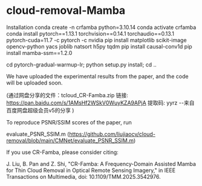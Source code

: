 # cloud-removal-Mamba
Installation
conda create -n crfamba python=3.10.14
conda activate crfamba
conda install pytorch==1.13.1 torchvision==0.14.1 torchaudio==0.13.1 pytorch-cuda=11.7 -c pytorch -c nvidia
pip install matplotlib scikit-image opencv-python yacs joblib natsort h5py tqdm
pip install causal-conv1d
pip install mamba-ssm==1.2.0

cd pytorch-gradual-warmup-lr; python setup.py install; cd ..

We have uploaded the experimental results from the paper, and the code will be uploaded soon.

 (通过网盘分享的文件：tcloud_CR-Famba.zip 链接: https://pan.baidu.com/s/1AMsHf2WSkV0WuyKZA9APjA 提取码: yyrz 
--来自百度网盘超级会员v5的分享 )

To reproduce PSNR/SSIM scores of the paper, run

evaluate_PSNR_SSIM.m (https://github.com/liujiaocv/cloud-removal/blob/main/CMNet/evaluate_PSNR_SSIM.m)

If you use CR-Famba, please consider citing:

J. Liu, B. Pan and Z. Shi, "CR-Famba: A Frequency-Domain Assisted Mamba for Thin Cloud Removal in Optical Remote Sensing Imagery," in IEEE Transactions on Multimedia, doi: 10.1109/TMM.2025.3542976.

